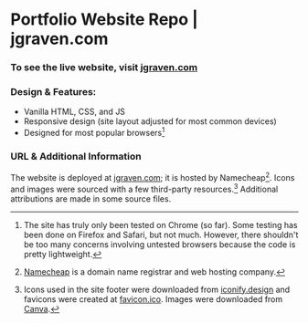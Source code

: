 # Portfolio Website Repo | jgraven.com

### To see the live website, visit [jgraven.com](https://jgraven.com)

### Design & Features: 

+ Vanilla HTML, CSS, and JS
+ Responsive design (site layout adjusted for most common devices)
+ Designed for most popular browsers[^1]


[comment]: <> (WIP features/designing)
[comment]: <> (Readable and semantic code)
[comment]: <> (...)

### URL & Additional Information

The website is deployed at [jgraven.com](https://jgraven.com); it is hosted by Namecheap[^2]. Icons and images were sourced with a few third-party resources.[^3] Additional attributions are made in some source files.

[^1]: The site has truly only been tested on Chrome (so far). Some testing has been done on Firefox and Safari, but not much. However, there shouldn't be too many concerns involving untested browsers because the code is pretty lightweight.

[^2]: [Namecheap](https://www.namecheap.com/) is a domain name registrar and web hosting company.

[^3]: Icons used in the site footer were downloaded from [iconify.design](https://www.iconify.design) and favicons were created at [favicon.ico](https://www.favicon.io). Images were downloaded from [Canva](https://www.canva.com/).
